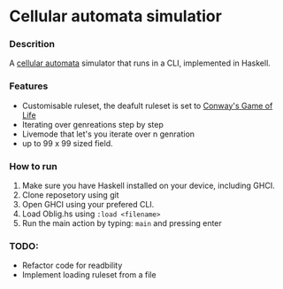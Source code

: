 # Cellular automata simulatior 


### Descrition
A [cellular automata](https://en.wikipedia.org/wiki/Cellular_automaton) simulator that runs in a CLI, implemented in Haskell.



### Features
- Customisable ruleset, the deafult ruleset is set to [Conway's Game of Life](https://en.wikipedia.org/wiki/Conway%27s_Game_of_Life)
- Iterating over genreations step by step
- Livemode that let's you iterate over n genration
- up to 99 x 99 sized field.


### How to run
1. Make sure you have Haskell installed on your device, including GHCI.
2. Clone reposetory using git
3. Open GHCI using your prefered CLI.
4. Load Oblig.hs using ```:load <filename>```
5. Run the main action by typing: ```main``` and pressing enter


### TODO:
- Refactor code for readbility
- Implement loading ruleset from a file

